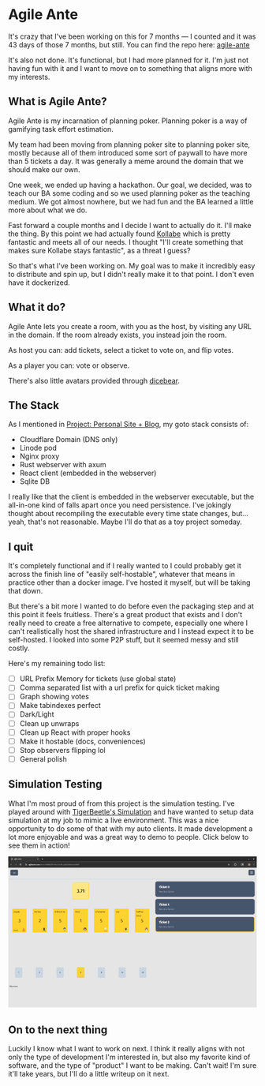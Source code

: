 <!--
title: Project: Planning Poker (Post-mortem)
desc: A recap of a project I worked on for 7 months
date: 2025-10-06
-->
# Agile Ante
It's crazy that I've been working on this for 7 months — I counted and it was 43 days of those 7 months, but still. You can find the repo here: [agile-ante](https://github.com/heffree/agile-ante)

It's also not done. It's functional, but I had more planned for it. I'm just not having fun with it and I want to move on to something that aligns more with my interests.

## What is Agile Ante?
Agile Ante is my incarnation of planning poker. Planning poker is a way of gamifying task effort estimation.

My team had been moving from planning poker site to planning poker site, mostly because all of them introduced some sort of paywall to have more than 5 tickets a day. It was generally a meme around the domain that we should make our own.

One week, we ended up having a hackathon. Our goal, we decided, was to teach our BA some coding and so we used planning poker as the teaching medium. We got almost nowhere, but we had fun and the BA learned a little more about what we do.

Fast forward a couple months and I decide I want to actually do it. I'll make the thing. By this point we had actually found [Kollabe](https://kollabe.com/) which is pretty fantastic and meets all of our needs. I thought "I'll create something that makes sure Kollabe stays fantastic", as a threat I guess?

So that's what I've been working on. My goal was to make it incredibly easy to distribute and spin up, but I didn't really make it to that point. I don't even have it dockerized.

## What it do?
Agile Ante lets you create a room, with you as the host, by visiting any URL in the domain. If the room already exists, you instead join the room.

As host you can: add tickets, select a ticket to vote on, and flip votes.

As a player you can: vote or observe.

There's also little avatars provided through [dicebear](https://www.dicebear.com/).

## The Stack
As I mentioned in [Project: Personal Site + Blog](./project-personal-site), my goto stack consists of:
- Cloudflare Domain (DNS only)
- Linode pod
- Nginx proxy
- Rust webserver with axum
- React client (embedded in the webserver)
- Sqlite DB

I really like that the client is embedded in the webserver executable, but the all-in-one kind of falls apart once you need persistence. I've jokingly thought about recompiling the executable every time state changes, but... yeah, that's not reasonable. Maybe I'll do that as a toy project someday.

## I quit
It's completely functional and if I really wanted to I could probably get it across the finish line of "easily self-hostable", whatever that means in practice other than a docker image. I've hosted it myself, but will be taking that down.

But there's a bit more I wanted to do before even the packaging step and at this point it feels fruitless. There's a great product that exists and I don't really need to create a free alternative to compete, especially one where I can't realistically host the shared infrastructure and I instead expect it to be self-hosted. I looked into some P2P stuff, but it seemed messy and still costly.

Here's my remaining todo list:
- [ ] URL Prefix Memory for tickets (use global state)
- [ ] Comma separated list with a url prefix for quick ticket making
- [ ] Graph showing votes
- [ ] Make tabindexes perfect
- [ ] Dark/Light
- [ ] Clean up unwraps
- [ ] Clean up React with proper hooks
- [ ] Make it hostable (docs, conveniences)
- [ ] Stop observers flipping lol
- [ ] General polish

## Simulation Testing
What I'm most proud of from this project is the simulation testing. I've played around with [TigerBeetle's Simulation](https://sim.tigerbeetle.com/) and have wanted to setup data simulation at my job to mimic a live environment. This was a nice opportunity to do some of that with my auto clients. It made development a lot more enjoyable and was a great way to demo to people. Click below to see them in action!

[![Agile Ante Demo](../images/agile-ante-ss.png)](../images/agile-ante-demo.webm)

## On to the next thing
Luckily I know what I want to work on next. I think it really aligns with not only the type of development I'm interested in, but also my favorite kind of software, and the type of "product" I want to be making. Can't wait! I'm sure it'll take years, but I'll do a little writeup on it next.
